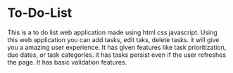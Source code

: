 # To-Do-List
This is a to do list web application made using html css javascript. Using this web application you can add tasks, edit taks, delete tasks. it will give you a amazing user experience. It has given features like task prioritization, due dates, or task categories. it has tasks persist even if the user refreshes the page. It has basic validation features.


